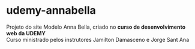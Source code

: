 # udemy-annabella
Projeto do site Modelo Anna Bella, criado no <strong>curso de desenvolvimento web da UDEMY </strong> <br>
Curso ministrado pelos instrutores Jamilton Damasceno e Jorge Sant Ana <br>
